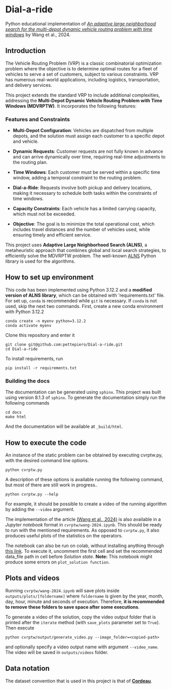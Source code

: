 # Dial-a-ride


Python educational implementation of [*An adaptive large neighborhood search for the multi-depot dynamic vehicle routing problem with time windows*](https://www.sciencedirect.com/science/article/abs/pii/S0360835224002432) by Wang et al., 2024. 

## Introduction
The Vehicle Routing Problem (VRP) is a classic combinatorial optimization problem where the objective is to determine optimal routes for a fleet of vehicles to serve a set of customers, subject to various constraints. VRP has numerous real-world applications, including logistics, transportation, and delivery services.

This project extends the standard VRP to include additional complexities, addressing the **Multi-Depot Dynamic Vehicle Routing Problem with Time Windows (MDVRPTW)**. It incorporates the following features:

### Features and Constraints
- **Multi-Depot Configuration**: Vehicles are dispatched from multiple depots, and the solution must assign each customer to a specific depot and vehicle.

- **Dynamic Requests**: Customer requests are not fully known in advance and can arrive dynamically over time, requiring real-time adjustments to the routing plan.

- **Time Windows**: Each customer must be served within a specific time window, adding a temporal constraint to the routing problem.

- **Dial-a-Ride**: Requests involve both pickup and delivery locations, making it necessary to schedule both tasks within the constraints of time windows.

- **Capacity Constraints**: Each vehicle has a limited carrying capacity, which must not be exceeded.

- **Objective**: The goal is to minimize the total operational cost, which includes travel distances and the number of vehicles used, while ensuring timely and efficient service.


This project uses **Adaptive Large Neighborhood Search (ALNS)**, a metaheuristic approach that combines global and local search strategies, to efficiently solve the MDVRPTW problem. The well-known [ALNS](https://alns.readthedocs.io/en/latest/) Python library is used for the algorithms.

## How to set up environment
This code has been implemented using Python 3.12.2 and a **modified version of ALNS library**, which can be obtained with 'requirements.txt' file. For set up, ```conda``` is recommended while ```git``` is necessary. If ```conda``` is not used, skip the next two commands.
First, create a new conda environment with Python 3.12.2
```
conda create -n myenv python=3.12.2
conda activate myenv
``` 

Clone this repository and enter it
```
git clone git@github.com:pettepiero/Dial-a-ride.git
cd Dial-a-ride
```

To install requirements, run 
```
pip install -r requirements.txt
```

### Building the docs
The documentation can be generated using ```sphinx```. This project was built using version
8.1.3 of ```sphinx```.
To generate the documentation simply run the following commands

```
cd docs
make html
```
And the documentation will be available at ``_build/html``.

## How to execute the code
An instance of the static problem can be obtained by executing cvrptw.py, with the desired command line options. 
```
python cvrptw.py
```
A description of these options is available running the following command, but most of there are still work in progress..

```
python cvrptw.py --help
```
For example, it should be possible to create a video of the running algorithm by adding the `--video` argument.


The implementation of the article [(Wang et al., 2024)](https://www.sciencedirect.com/science/article/abs/pii/S0360835224002432) is also available in a *Jupyter notebook* format in `cvrptw/wang-2024.ipynb`. This should be ready to run with the mentioned requirements. As opposed to `cvrptw.py`, it also produces useful plots of the statistics on the operators.

The notebook can also be run on colab, without installing anything through [this link](https://colab.research.google.com/github/pettepiero/Dial-a-ride/blob/main/wang-2024.ipynb). To execute it, uncomment the first cell and set the recommended data_file path in cell before *Solution state*. **Note:** This notebook might produce some errors on `plot_solution function`.
## Plots and videos
Running `cvrptw/wang-2024.ipynb` will save plots inside `outputs/plots/[foldername]` where `foldername` is given by the year, month, day, hour, minute and seconds of execution. Therefore, **it is recommended to remove these folders to save space after some executions**.

To generate a video of the solution, copy the video output folder that is printed after the `iterate` method (with `save_plots` parameter set to `True`). Then execute 

```
python cvrptw/output/generate_video.py --image_folder=<copied-path> 
```
and optionally specify a video output name with argument `--video_name`. The video will be saved in `outputs/videos` folder.

## Data notation
The dataset convention that is used in this project is that of [**Cordeau**](https://www.bernabe.dorronsoro.es/vrp/index.html?/Problem_Instances/CVRPTWInstances.html).

